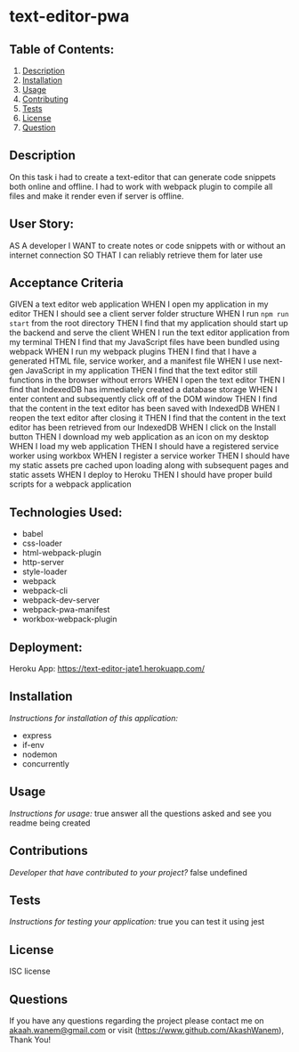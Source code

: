 # text-editor-pwa

## Table of Contents:
  1. [Description](#description) 
  2. [Installation](#installation)
  3. [Usage](#usage)  
  4. [Contributing](#contribution)
  5. [Tests](#test)
  6. [License](#license)
  7. [Question](#questions)

  ## Description
  On this task i had to create a text-editor that can generate code snippets both online and offline. I had to work with webpack plugin to compile all files and make it render even if server is offline. 

  ## User Story:
  AS A developer
  I WANT to create notes or code snippets with or without an internet connection
  SO THAT I can reliably retrieve them for later use

  ## Acceptance Criteria
  GIVEN a text editor web application
  WHEN I open my application in my editor
  THEN I should see a client server folder structure
  WHEN I run `npm run start` from the root directory
  THEN I find that my application should start up the backend and serve the client
  WHEN I run the text editor application from my terminal
  THEN I find that my JavaScript files have been bundled using webpack
  WHEN I run my webpack plugins
  THEN I find that I have a generated HTML file, service worker, and a manifest file
  WHEN I use next-gen JavaScript in my application
  THEN I find that the text editor still functions in the browser without errors
  WHEN I open the text editor
  THEN I find that IndexedDB has immediately created a database storage
  WHEN I enter content and subsequently click off of the DOM window
  THEN I find that the content in the text editor has been saved with IndexedDB
  WHEN I reopen the text editor after closing it
  THEN I find that the content in the text editor has been retrieved from our IndexedDB
  WHEN I click on the Install button
  THEN I download my web application as an icon on my desktop
  WHEN I load my web application
  THEN I should have a registered service worker using workbox
  WHEN I register a service worker
  THEN I should have my static assets pre cached upon loading along with subsequent pages and static assets
  WHEN I deploy to Heroku
  THEN I should have proper build scripts for a webpack application

  ## Technologies Used:

  * babel
  * css-loader
  * html-webpack-plugin
  * http-server
  * style-loader
  * webpack
  * webpack-cli
  * webpack-dev-server
  * webpack-pwa-manifest
  * workbox-webpack-plugin

  ## Deployment:

  Heroku App: https://text-editor-jate1.herokuapp.com/

  ## Installation

  _Instructions for installation of this application:_

  * express
  * if-env
  * nodemon
  * concurrently


  ## Usage

  _Instructions for usage:_
  true
  answer all the questions asked and see you readme being created

  ## Contributions

  _Developer that have contributed to your project?_
  false
  undefined

  ## Tests

  _Instructions for testing your application:_
  true
  you can test it using jest

  ## License

  ISC license

  ## Questions

  If you have any questions regarding the project please contact me on akaah.wanem@gmail.com or visit (https://www.github.com/AkashWanem), Thank You!

